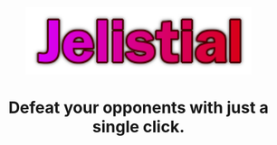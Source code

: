 <div align=center>
  <div width=500px>
    <img width=400px src="https://raw.githubusercontent.com/XenoUndefined/Jelestial-Reborn/refs/heads/main/JelestialNew.png">
  </div>
  <h1>Defeat your opponents with just a single click.</h1>
</div>
